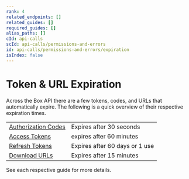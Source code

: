 ```yaml
---
rank: 4
related_endpoints: []
related_guides: []
required_guides: []
alias_paths: []
cId: api-calls
scId: api-calls/permissions-and-errors
id: api-calls/permissions-and-errors/expiration
isIndex: false
---
```


# Token & URL Expiration

Across the Box API there are a few tokens, codes, and URLs that automatically
expire. The following is a quick overview of their respective expiration times.

|                       |                                |
| --------------------- | ------------------------------ |
| [Authorization Codes] | Expires after 30 seconds       |
| [Access Tokens]       | expires after 60 minutes       |
| [Refresh Tokens]      | Expires after 60 days or 1 use |
| [Download URLs]       | Expires after 15 minutes       |

See each respective guide for more details.

[Authorization Codes]: g://authentication/oauth2
[Access Tokens]: g://authentication/access-tokens
[Refresh Tokens]: g://authentication/access-tokens/refresh
[Download URLs]: g://downloads
